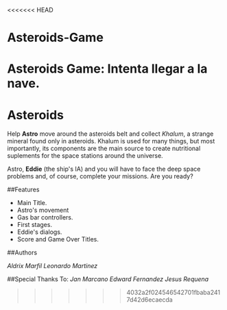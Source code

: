 <<<<<<< HEAD
# Asteroids-Game
Asteroids Game: Intenta llegar a la nave.
=======
# Asteroids
Help **Astro** move around the asteroids belt and collect *Khalum*, a strange mineral found only in asteroids.
Khalum is used for many things, but most importantly, its components are the main source to create nutritional suplements
for the space stations around the universe.

Astro, **Eddie** (the ship's IA) and you will have to face the deep space problems and, of course, complete your missions.
Are you ready?

##Features

*	Main Title.
*	Astro's movement
*	Gas bar controllers.
*	First stages.
*	Eddie's dialogs.
*	Score and Game Over Titles.

##Authors

*Aldrix Marfil*
*Leonardo Martinez*

##Special Thanks To:
*Jan Marcano*
*Edward Fernandez*
*Jesus Requena*
>>>>>>> 4032a2f024546542701fbaba2417d42d6ecaecda
